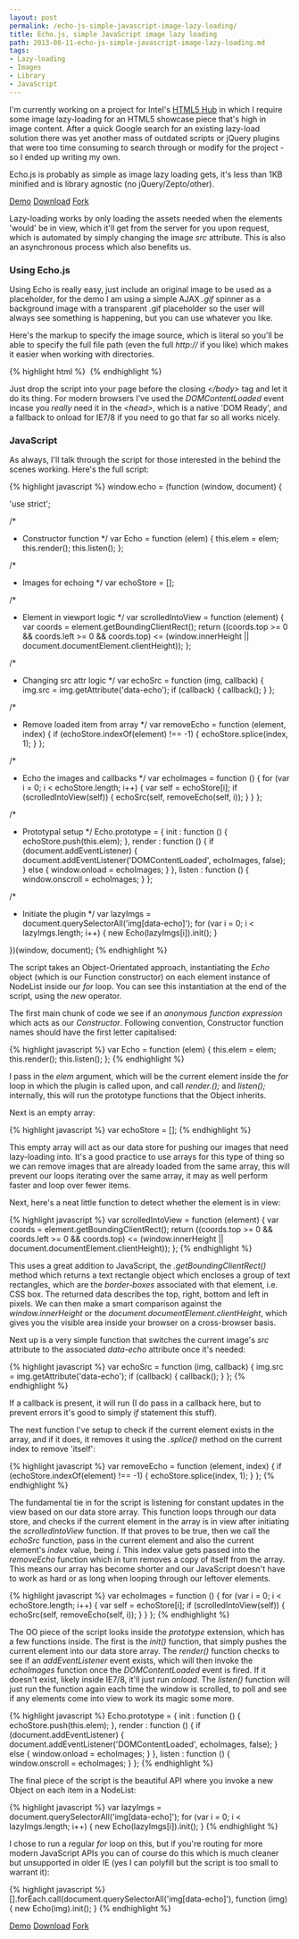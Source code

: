 ```yaml
---
layout: post
permalink: /echo-js-simple-javascript-image-lazy-loading/
title: Echo.js, simple JavaScript image lazy loading
path: 2013-08-11-echo-js-simple-javascript-image-lazy-loading.md
tags:
- Lazy-loading
- Images
- Library
- JavaScript
---
```


I'm currently working on a project for Intel's [HTML5 Hub](//html5hub.com) in which I require some image lazy-loading for an HTML5 showcase piece that's high in image content. After a quick Google search for an existing lazy-load solution there was yet another mass of outdated scripts or jQuery plugins that were too time consuming to search through or modify for the project - so I ended up writing my own.

Echo.js is probably as simple as image lazy loading gets, it's less than 1KB minified and is library agnostic (no jQuery/Zepto/other).

<div class="download-box">
  <a href="//toddmotto.com/labs/echo" onclick="_gaq.push(['_trackEvent', 'Click', 'Demo echo', 'echo Demo']);">Demo</a>
  <a href="//github.com/toddmotto/echo/archive/master.zip" onclick="_gaq.push(['_trackEvent', 'Click', 'Download echo', 'Download echo']);">Download</a>
  <a href="//github.com/toddmotto/echo" onclick="_gaq.push(['_trackEvent', 'Click', 'Fork echo', 'echo Fork']);">Fork</a>
</div>

Lazy-loading works by only loading the assets needed when the elements 'would' be in view, which it'll get from the server for you upon request, which is automated by simply changing the image _src_ attribute. This is also an asynchronous process which also benefits us.

### Using Echo.js
Using Echo is really easy, just include an original image to be used as a placeholder, for the demo I am using a simple AJAX _.gif_ spinner as a background image with a transparent .gif placeholder so the user will always see something is happening, but you can use whatever you like.

Here's the markup to specify the image source, which is literal so you'll be able to specify the full file path (even the full _http://_ if you like) which makes it easier when working with directories.

{% highlight html %}
<img src="img/blank.gif" alt="" data-echo="img/album-1.jpg">
{% endhighlight %}

Just drop the script into your page before the closing _&lt;/body&gt;_ tag and let it do its thing. For modern browsers I've used the _DOMContentLoaded_ event incase you _really_ need it in the _&lt;head&gt;_, which is a native 'DOM Ready', and a fallback to onload for IE7/8 if you need to go that far so all works nicely.

### JavaScript
As always, I'll talk through the script for those interested in the behind the scenes working. Here's the full script:

{% highlight javascript %}
window.echo = (function (window, document) {

  'use strict';

  /*
   * Constructor function
   */
  var Echo = function (elem) {
    this.elem = elem;
    this.render();
    this.listen();
  };

  /*
   * Images for echoing
   */
  var echoStore = [];
  
  /*
   * Element in viewport logic
   */
  var scrolledIntoView = function (element) {
    var coords = element.getBoundingClientRect();
    return ((coords.top >= 0 && coords.left >= 0 && coords.top) <= (window.innerHeight || document.documentElement.clientHeight));
  };

  /*
   * Changing src attr logic
   */
  var echoSrc = function (img, callback) {
    img.src = img.getAttribute('data-echo');
    if (callback) {
      callback();
    }
  };

  /*
   * Remove loaded item from array
   */
  var removeEcho = function (element, index) {
    if (echoStore.indexOf(element) !== -1) {
      echoStore.splice(index, 1);
    }
  };

  /*
   * Echo the images and callbacks
   */
  var echoImages = function () {
    for (var i = 0; i < echoStore.length; i++) {
      var self = echoStore[i];
      if (scrolledIntoView(self)) {
        echoSrc(self, removeEcho(self, i));
      }
    }
  };

  /*
   * Prototypal setup
   */
  Echo.prototype = {
    init : function () {
      echoStore.push(this.elem);
    },
    render : function () {
      if (document.addEventListener) {
        document.addEventListener('DOMContentLoaded', echoImages, false);
      } else {
        window.onload = echoImages;
      }
    },
    listen : function () {
      window.onscroll = echoImages;
    }
  };

  /*
   * Initiate the plugin
   */
  var lazyImgs = document.querySelectorAll('img[data-echo]');
  for (var i = 0; i < lazyImgs.length; i++) {
    new Echo(lazyImgs[i]).init();
  }

})(window, document);
{% endhighlight %}

The script takes an Object-Orientated approach, instantiating the _Echo_ object (which is our Function constructor) on each element instance of NodeList inside our _for_ loop. You can see this instantiation at the end of the script, using the _new_ operator.

The first main chunk of code we see if an _anonymous function expression_ which acts as our _Constructor_. Following convention, Constructor function names should have the first letter capitalised:

{% highlight javascript %}
var Echo = function (elem) {
  this.elem = elem;
  this.render();
  this.listen();
};
{% endhighlight %}

I pass in the _elem_ argument, which will be the current element inside the _for_ loop in which the plugin is called upon, and call _render.();_ and _listen();_ internally, this will run the prototype functions that the Object inherits.

Next is an empty array:

{% highlight javascript %}
var echoStore = [];
{% endhighlight %}

This empty array will act as our data store for pushing our images that need lazy-loading into. It's a good practice to use arrays for this type of thing so we can remove images that are already loaded from the same array, this will prevent our loops iterating over the same array, it may as well perform faster and loop over fewer items.

Next, here's a neat little function to detect whether the element is in view:

{% highlight javascript %}
var scrolledIntoView = function (element) {
  var coords = element.getBoundingClientRect();
  return ((coords.top >= 0 && coords.left >= 0 && coords.top) <= (window.innerHeight || document.documentElement.clientHeight));
};
{% endhighlight %}

This uses a great addition to JavaScript, the _.getBoundingClientRect()_ method which returns a text rectangle object which encloses a group of text rectangles, which are the _border-boxes_ associated with that element, i.e. CSS box. The returned data describes the top, right, bottom and left in pixels. We can then make a smart comparison against the _window.innerHeight_ or the _document.documentElement.clientHeight_, which gives you the visible area inside your browser on a cross-browser basis.

Next up is a very simple function that switches the current image's _src_ attribute to the associated _data-echo_ attribute once it's needed:

{% highlight javascript %}
var echoSrc = function (img, callback) {
  img.src = img.getAttribute('data-echo');
  if (callback) {
    callback();
  }
};
{% endhighlight %}

If a callback is present, it will run (I do pass in a callback here, but to prevent errors it's good to simply _if_ statement this stuff).

The next function I've setup to check if the current element exists in the array, and if it does, it removes it using the _.splice()_ method on the current index to remove 'itself':

{% highlight javascript %}
var removeEcho = function (element, index) {
  if (echoStore.indexOf(element) !== -1) {
    echoStore.splice(index, 1);
  }
};
{% endhighlight %}

The fundamental tie in for the script is listening for constant updates in the view based on our data store array. This function loops through our data store, and checks if the current element in the array is in view after initiating the _scrolledIntoView_ function. If that proves to be true, then we call the _echoSrc_ function, pass in the current element and also the current element's _index_ value, being _i_. This index value gets passed into the _removeEcho_ function which in turn removes a copy of itself from the array. This means our array has become shorter and our JavaScript doesn't have to work as hard or as long when looping through our leftover elements.

{% highlight javascript %}
var echoImages = function () {
  for (var i = 0; i < echoStore.length; i++) {
    var self = echoStore[i];
    if (scrolledIntoView(self)) {
      echoSrc(self, removeEcho(self, i));
    }
  }
};
{% endhighlight %}

The OO piece of the script looks inside the _prototype_ extension, which has a few functions inside. The first is the _init()_ function, that simply pushes the current element into our data store array. The _render()_ function checks to see if an _addEventListener_ event exists, which will then invoke the _echoImages_ function once the _DOMContentLoaded_ event is fired. If it doesn't exist, likely inside IE7/8, it'll just run _onload_. The _listen()_ function will just run the function again each time the window is scrolled, to poll and see if any elements come into view to work its magic some more.

{% highlight javascript %}
Echo.prototype = {
  init : function () {
    echoStore.push(this.elem);
  },
  render : function () {
    if (document.addEventListener) {
      document.addEventListener('DOMContentLoaded', echoImages, false);
    } else {
      window.onload = echoImages;
    }
  },
  listen : function () {
    window.onscroll = echoImages;
  }
};
{% endhighlight %}

The final piece of the script is the beautiful API where you invoke a new Object on each item in a NodeList:

{% highlight javascript %}
var lazyImgs = document.querySelectorAll('img[data-echo]');
for (var i = 0; i < lazyImgs.length; i++) {
  new Echo(lazyImgs[i]).init();
}
{% endhighlight %}

I chose to run a regular _for_ loop on this, but if you're routing for more modern JavaScript APIs you can of course do this which is much cleaner but unsupported in older IE (yes I can polyfill but the script is too small to warrant it):

{% highlight javascript %}
[].forEach.call(document.querySelectorAll('img[data-echo]'), function (img) {
  new Echo(img).init();
}
{% endhighlight %}

<div class="download-box">
  <a href="//toddmotto.com/labs/echo" onclick="_gaq.push(['_trackEvent', 'Click', 'Demo echo', 'echo Demo']);">Demo</a>
  <a href="//github.com/toddmotto/echo/archive/master.zip" onclick="_gaq.push(['_trackEvent', 'Click', 'Download echo', 'Download echo']);">Download</a>
  <a href="//github.com/toddmotto/echo" onclick="_gaq.push(['_trackEvent', 'Click', 'Fork echo', 'echo Fork']);">Fork</a>
</div>
